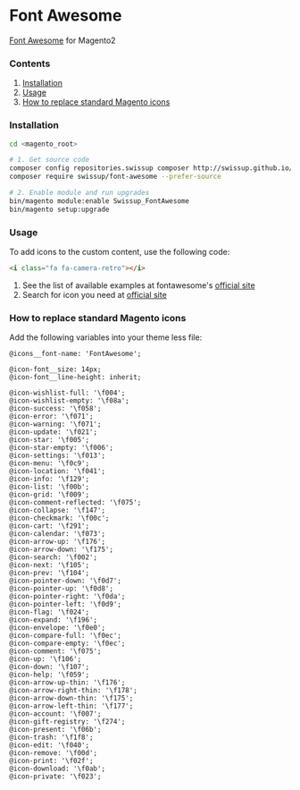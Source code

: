 # Font Awesome

[Font Awesome][fontawesome_homepage] for Magento2

### Contents

1. [Installation](#installation)
2. [Usage](#usage)
3. [How to replace standard Magento icons](#how-to-replace-standard-magento-icons)

### Installation

```bash
cd <magento_root>

# 1. Get source code
composer config repositories.swissup composer http://swissup.github.io/packages/
composer require swissup/font-awesome --prefer-source

# 2. Enable module and run upgrades
bin/magento module:enable Swissup_FontAwesome
bin/magento setup:upgrade
```

### Usage

To add icons to the custom content, use the following code:

```html
<i class="fa fa-camera-retro"></i>
```

1. See the list of available examples at fontawesome's [official site][fontawesome_examples]
2. Search for icon you need at [official site][fontawesome_icons]

[fontawesome_homepage]: http://fortawesome.github.io/Font-Awesome/
[fontawesome_examples]: http://fortawesome.github.io/Font-Awesome/examples/
[fontawesome_icons]: http://fortawesome.github.io/Font-Awesome/icons/

### How to replace standard Magento icons

Add the following variables into your theme less file:

```less
@icons__font-name: 'FontAwesome';

@icon-font__size: 14px;
@icon-font__line-height: inherit;

@icon-wishlist-full: '\f004';
@icon-wishlist-empty: '\f08a';
@icon-success: '\f058';
@icon-error: '\f071';
@icon-warning: '\f071';
@icon-update: '\f021';
@icon-star: '\f005';
@icon-star-empty: '\f006';
@icon-settings: '\f013';
@icon-menu: '\f0c9';
@icon-location: '\f041';
@icon-info: '\f129';
@icon-list: '\f00b';
@icon-grid: '\f009';
@icon-comment-reflected: '\f075';
@icon-collapse: '\f147';
@icon-checkmark: '\f00c';
@icon-cart: '\f291';
@icon-calendar: '\f073';
@icon-arrow-up: '\f176';
@icon-arrow-down: '\f175';
@icon-search: '\f002';
@icon-next: '\f105';
@icon-prev: '\f104';
@icon-pointer-down: '\f0d7';
@icon-pointer-up: '\f0d8';
@icon-pointer-right: '\f0da';
@icon-pointer-left: '\f0d9';
@icon-flag: '\f024';
@icon-expand: '\f196';
@icon-envelope: '\f0e0';
@icon-compare-full: '\f0ec';
@icon-compare-empty: '\f0ec';
@icon-comment: '\f075';
@icon-up: '\f106';
@icon-down: '\f107';
@icon-help: '\f059';
@icon-arrow-up-thin: '\f176';
@icon-arrow-right-thin: '\f178';
@icon-arrow-down-thin: '\f175';
@icon-arrow-left-thin: '\f177';
@icon-account: '\f007';
@icon-gift-registry: '\f274';
@icon-present: '\f06b';
@icon-trash: '\f1f8';
@icon-edit: '\f040';
@icon-remove: '\f00d';
@icon-print: '\f02f';
@icon-download: '\f0ab';
@icon-private: '\f023';
```
